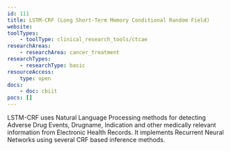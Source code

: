```yaml
---
id: 111
title: LSTM-CRF (Long Short-Term Memory Conditional Random Field)
website: 
toolTypes:
    - toolType: clinical_research_tools/ctcae
researchAreas:
    - researchArea: cancer_treatment
researchTypes:
    - researchType: basic
resourceAccess:
    type: open
docs:
    - doc: cbiit
pocs: []        
---
```

LSTM-CRF uses Natural Language Processing methods for detecting Adverse Drug Events, Drugname, Indication and other medically relevant information from Electronic Health Records. It implements Recurrent Neural Networks using several CRF based inference methods.

